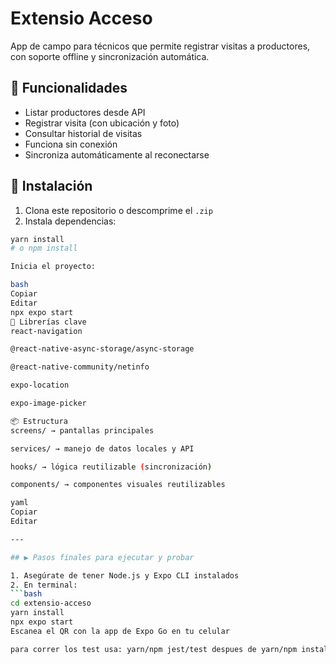 # Extensio Acceso

App de campo para técnicos que permite registrar visitas a productores, con soporte offline y sincronización automática.

## 🧪 Funcionalidades

- Listar productores desde API
- Registrar visita (con ubicación y foto)
- Consultar historial de visitas
- Funciona sin conexión
- Sincroniza automáticamente al reconectarse

## 🚀 Instalación

1. Clona este repositorio o descomprime el `.zip`
2. Instala dependencias:

```bash
yarn install
# o npm install

Inicia el proyecto:

bash
Copiar
Editar
npx expo start
🧩 Librerías clave
react-navigation

@react-native-async-storage/async-storage

@react-native-community/netinfo

expo-location

expo-image-picker

📦 Estructura
screens/ → pantallas principales

services/ → manejo de datos locales y API

hooks/ → lógica reutilizable (sincronización)

components/ → componentes visuales reutilizables

yaml
Copiar
Editar

---

## ▶️ Pasos finales para ejecutar y probar

1. Asegúrate de tener Node.js y Expo CLI instalados
2. En terminal:
```bash
cd extensio-acceso
yarn install
npx expo start
Escanea el QR con la app de Expo Go en tu celular

para correr los test usa: yarn/npm jest/test despues de yarn/npm install
